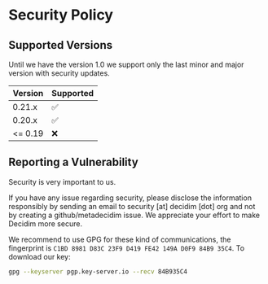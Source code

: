 # Security Policy

## Supported Versions

Until we have the version 1.0 we support only the last minor and major
version with security updates.

| Version | Supported          |
| ------- | ------------------ |
| 0.21.x   | :white_check_mark: |
| 0.20.x   | :white_check_mark: |
| <= 0.19   | :x:                |

## Reporting a Vulnerability

Security is very important to us.

If you have any issue regarding security, please disclose the information
responsibly by sending an email to security [at] decidim [dot] org and not
by creating a github/metadecidim issue. We appreciate your effort to make
Decidim more secure.

We recommend to use GPG for these kind of communications, the fingerprint
is `C1BD 8981 D83C 23F9 D419 FE42 149A D0F9 84B9 35C4`. To download our key:

```bash
gpg --keyserver pgp.key-server.io --recv 84B935C4
```
